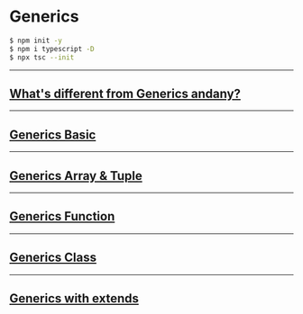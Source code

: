 # Generics
```bash
$ npm init -y
$ npm i typescript -D
$ npx tsc --init
```

----
## [What's different from Generics andany?](https://github.com/dudcks5477/Front_end/blob/master/TypeScript/generics/generic1.ts)

----
## [Generics Basic](https://github.com/dudcks5477/Front_end/blob/master/TypeScript/generics/generic2.ts)

----
## [Generics Array & Tuple](https://github.com/dudcks5477/Front_end/blob/master/TypeScript/generics/generic3.ts)

----
## [Generics Function](https://github.com/dudcks5477/Front_end/blob/master/TypeScript/generics/generic4.ts)

----
## [Generics Class](https://github.com/dudcks5477/Front_end/blob/master/TypeScript/generics/generic5.ts)

----
## [Generics with extends]((https://github.com/dudcks5477/Front_end/blob/master/TypeScript/generics/generic6.ts))